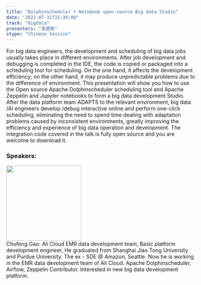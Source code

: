 ```yaml
---
title: "Dolphinscheduler + Notebook open-source Big data Studio"
date: "2022-07-31T15:30:00"
track: "bigdata"
presenters: "高楚枫"
stype: "Chinese Session"
---
```

For big data engineers, the development and scheduling of big data jobs usually takes place in different environments. After job development and debugging is completed in the IDE, the code is copied or packaged into a scheduling tool for scheduling. On the one hand, it affects the development efficiency; on the other hand, it may produce unpredictable problems due to the difference of environment.
This presentation will show you how to use the Open source Apache Dolphinscheduler scheduling tool and Apache Zeppelin and Jupyter notebooks to form a big data development Studio. After the data platform team ADAPTS to the relevant environment, big data /AI engineers develop /debug interactive online and perform one-click scheduling, eliminating the need to spend time dealing with adaptation problems caused by inconsistent environments, greatly improving the efficiency and experience of big data operation and development.
The integration code covered in the talk is fully open source and you are welcome to download it.
 ### Speakers: 
 <img src="images/speaker/1069.png" width="200" /><br>Chufeng Gao: Ali Cloud EMR data development team, Basic platform development engineer, He graduated from Shanghai Jiao Tong University and Purdue University. The ex - SDE @ Amazon, Seattle. Now he is working in the EMR data development team of Ali Cloud. Apache Dolphinscheduler, Airflow, Zeppelin Contributor. Interested in new big data development platform.

 